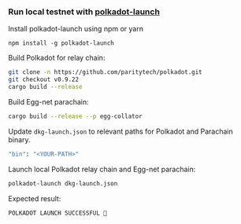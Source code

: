 ### Run local testnet with [polkadot-launch](https://github.com/paritytech/polkadot-launch)

Install polkadot-launch using npm or yarn

```
npm install -g polkadot-launch
```

Build Polkadot for relay chain:

```bash
git clone -n https://github.com/paritytech/polkadot.git
git checkout v0.9.22
cargo build --release
```

Build Egg-net parachain:

```bash
cargo build --release --p egg-collator
```

Update `dkg-launch.json` to relevant paths for Polkadot and Parachain binary.

```bash
"bin": "<YOUR-PATH>"
```

Launch local Polkadot relay chain and Egg-net parachain:

```bash
polkadot-launch dkg-launch.json
```

Expected result:

```
POLKADOT LAUNCH SUCCESSFUL 🚀
```
